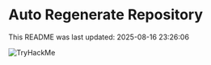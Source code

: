 # Auto Regenerate Repository

This README was last updated: 2025-08-16 23:26:06

 ![TryHackMe](https://tryhackme.com/badge/533634)